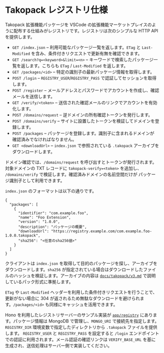 # Takopack レジストリ仕様

Takopack 拡張機能パッケージを VSCode
の拡張機能マーケットプレイスのように配布する仕組みがレジストリです。レジストリは次のシンプルな
HTTP API を提供します。

- `GET /index.json` – 利用可能なパッケージ一覧を返します。`ETag` と
  `Last-Modified` を含み、条件付きリクエストで更新有無を確認できます。
- `GET /search?q=<keyword>&limit=<n>` –
  キーワードで検索したパッケージ一覧を返します。こちらも `ETag` /
  `Last-Modified` を返します。
- `GET /packages/<id>` – 特定の識別子の最新パッケージ情報を取得します。
- `POST /login` – `REGISTRY_USER`/`REGISTRY_PASS`
  で認証してセッションを取得します。
- `POST /register` –
  メールアドレスとパスワードでアカウントを作成し、確認メールを送信します。
- `GET /verify/<token>` –
  送信された確認メールのリンクでアカウントを有効化します。
- `POST /domains/request` – 逆ドメインの所有確認トークンを発行します。
- `POST /domains/verify` –
  サイトに設置したトークンを検証してドメインを登録します。
- `POST /packages` – パッケージを登録します。識別子に含まれるドメインが
  確認済みでなければなりません。
- `GET <downloadUrl>` – `index.json` で参照されている `.takopack`
  アーカイブをダウンロードします。

ドメイン確認では、`/domains/request` を呼び出すとトークンが発行されます。
対象ドメインの TXT レコードに `takopack-verify=<token>` を追加し、
`/domains/verify` で検証します。確認済みドメインの名前空間だけが
パッケージ識別子として利用できます。

`index.json` のフォーマットは以下の通りです。

```jsonc
{
  "packages": [
    {
      "identifier": "com.example.foo",
      "name": "Foo Extension",
      "version": "1.0.0",
      "description": "パッケージの概要",
      "downloadUrl": "https://registry.example.com/com.example.foo-1.0.0.takopack",
      "sha256": "<任意のsha256値>"
    }
  ]
}
```

クライアントは `index.json`
を取得して目的のパッケージを探し、アーカイブをダウンロードします。`sha256`
が指定されている場合はダウンロードしたファイルのハッシュを検証します。アーカイブの内容は
[`docs/takopack/v3.md`](./v3.md) で説明しているパック形式に準拠します。

`ETag` や `Last-Modified`
ヘッダーを利用した条件付きリクエストを行うことで、更新がない場合に 304
が返されるため無駄なダウンロードを避けられます。`/packages/<id>`
も同様にキャッシュを活用できます。

Hono を利用したレジストリサーバーのサンプル実装が
[`app/registry`](../../app/registry) にあります。パッケージ情報は MongoDB
で管理し、`MONGO_URI` で接続先を指定します。`REGISTRY_DIR`
環境変数で指定したディレクトリから `.takopack` ファイルを提供します。
`REGISTRY_USER` と `REGISTRY_PASS` を設定すると `/login`
エンドポイントでの認証に利用されます。メール認証の確認リンクは `VERIFY_BASE_URL`
を基に生成され、送信処理はサーバー側で実装してください。
